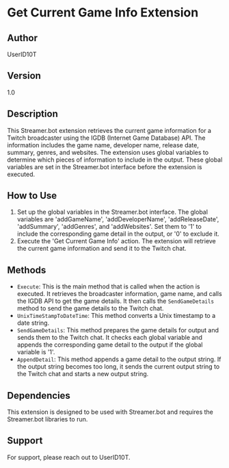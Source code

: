 # Get Current Game Info Extension

## Author
UserID10T

## Version
1.0

## Description
This Streamer.bot extension retrieves the current game information for a Twitch broadcaster using the IGDB (Internet Game Database) API. The information includes the game name, developer name, release date, summary, genres, and websites. The extension uses global variables to determine which pieces of information to include in the output. These global variables are set in the Streamer.bot interface before the extension is executed.

## How to Use
1. Set up the global variables in the Streamer.bot interface. The global variables are 'addGameName', 'addDeveloperName', 'addReleaseDate', 'addSummary', 'addGenres', and 'addWebsites'. Set them to '1' to include the corresponding game detail in the output, or '0' to exclude it.
2. Execute the 'Get Current Game Info' action. The extension will retrieve the current game information and send it to the Twitch chat.

## Methods
- `Execute`: This is the main method that is called when the action is executed. It retrieves the broadcaster information, game name, and calls the IGDB API to get the game details. It then calls the `SendGameDetails` method to send the game details to the Twitch chat.
- `UnixTimeStampToDateTime`: This method converts a Unix timestamp to a date string.
- `SendGameDetails`: This method prepares the game details for output and sends them to the Twitch chat. It checks each global variable and appends the corresponding game detail to the output if the global variable is '1'.
- `AppendDetail`: This method appends a game detail to the output string. If the output string becomes too long, it sends the current output string to the Twitch chat and starts a new output string.

## Dependencies
This extension is designed to be used with Streamer.bot and requires the Streamer.bot libraries to run.

## Support
For support, please reach out to UserID10T.
